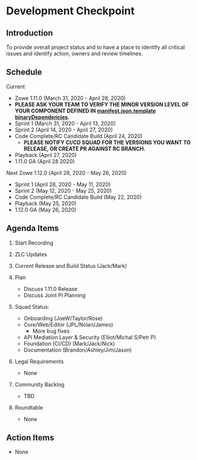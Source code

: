 # Development Checkpoint

Introduction
------------
To provide overall project status and to have a place to identify all critical issues and identify action, owners and review timelines.

Schedule
--------

Current
- Zowe 1.11.0 (March 31, 2020 - April 28, 2020)
-  **PLEASE ASK YOUR TEAM TO VERIFY THE MINOR VERSION LEVEL OF YOUR COMPONENT DEFINED IN [manifest.json.template binaryDependencies](https://github.com/zowe/zowe-install-packaging/blob/staging/manifest.json.template#L13).**
- Sprint 1 (March 31, 2020 - April 13, 2020)
- Sprint 2 (April 14, 2020 - April 27, 2020)
- Code Complete/RC Candidate Build (April 24, 2020)
   - **PLEASE NOTIFY CI/CD SQUAD FOR THE VERSIONS YOU WANT TO RELEASE, OR CREATE PR AGAINST RC BRANCH.**
- Playback (April 27, 2020)
- 1.11.0 GA (April 28 2020)

Next
Zowe 1.12.0 (April 28, 2020 - May 26, 2020)
- Sprint 1 (April 28, 2020 - May 11, 2020)
- Sprint 2 (May 12, 2020 - May 25, 2020)
- Code Complete/RC Candidate Build (May 22, 2020)
- Playback (May 25, 2020)
- 1.12.0 GA (May 26, 2020)

Agenda Items
------------
1. Start Recording
2. ZLC Updates
3. Current Release and Build Status (Jack/Mark)
4. Plan
     - Discuss 1.11.0 Release
     - Discuss Joint PI Planning
5. Squad Status:
    - Onboarding (JoeW/Taylor/Rose)
    - Core/Web/Editor (JPL/Nolan/James)
      - More bug fixes
    - API Mediation Layer & Security (Elliot/Michal S/Petr P)
    - Foundation (CI/CD) (Mark/Jack/Nick)
    - Documentation (Brandon/Ashley/Jim/Jason)

6. Legal Requirements
    - None

7. Community Backlog
    - TBD
8. Roundtable
    - None

Action Items
------------
- None
